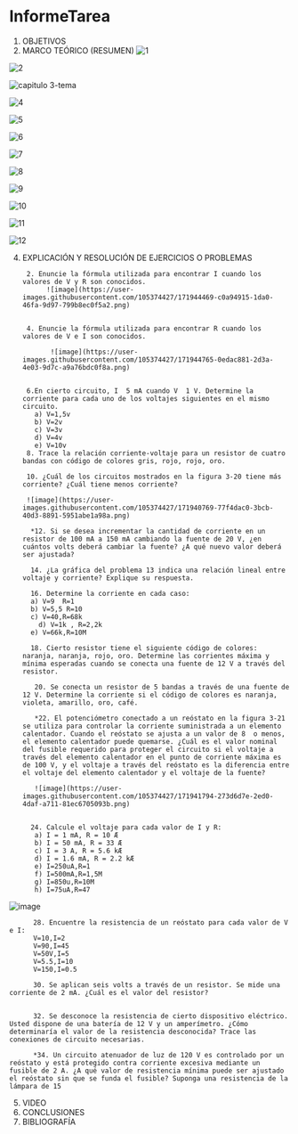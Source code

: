 # InformeTarea


1. OBJETIVOS
2. MARCO TEÓRICO (RESUMEN)
![1](https://user-images.githubusercontent.com/105374427/171939011-751fdb88-ce94-401a-ab7a-c44797b85c2e.png)


![2](https://user-images.githubusercontent.com/105374427/171939029-b296cbb6-adeb-44e3-934c-7774fee91d80.png)

![capitulo 3-tema ](https://user-images.githubusercontent.com/105374427/171939041-5ac2ba56-9837-4444-9771-d9b8650223ca.png)


![4](https://user-images.githubusercontent.com/105374427/171939080-6d39b2de-c276-4176-a1d9-b6314ca4c778.png)

![5](https://user-images.githubusercontent.com/105374427/171939091-981f2a4a-6865-41bb-827f-c372af970a56.png)


![6](https://user-images.githubusercontent.com/105374427/171939108-5d283c1c-1c8f-4457-a4d8-16fca23f2f6a.png)


![7](https://user-images.githubusercontent.com/105374427/171939122-02fa41b8-1594-4211-b5d9-39b1744c61c3.png)


![8](https://user-images.githubusercontent.com/105374427/171939134-aac50fca-77fa-4726-931a-e88d67ac3cb3.png)

![9](https://user-images.githubusercontent.com/105374427/171939161-94526a17-9359-4a78-8add-61cfd5a5b0da.png)

![10](https://user-images.githubusercontent.com/105374427/171939174-f677fad3-ec95-4abf-ad34-f4e8eed8c2df.png)

![11](https://user-images.githubusercontent.com/105374427/171939190-169744c6-a00c-4e17-93b7-9f30f3be251b.png)

![12](https://user-images.githubusercontent.com/105374427/171939201-0fb579f4-69de-4826-b999-8b1557eeeb43.png)


4. EXPLICACIÓN Y RESOLUCIÓN DE EJERCICIOS O PROBLEMAS

        2. Enuncie la fórmula utilizada para encontrar I cuando los valores de V y R son conocidos.
             ![image](https://user-images.githubusercontent.com/105374427/171944469-c0a94915-1da0-46fa-9d97-799b8ec0f5a2.png)

        
        4. Enuncie la fórmula utilizada para encontrar R cuando los valores de V e I son conocidos.
              
              ![image](https://user-images.githubusercontent.com/105374427/171944765-0edac881-2d3a-4e03-9d7c-a9a76bdc0f8a.png)


        6.En cierto circuito, I  5 mA cuando V  1 V. Determine la corriente para cada uno de los voltajes siguientes en el mismo circuito.
          a) V=1,5v
          b) V=2v
          c) V=3v
          d) V=4v
          e) V=10v
        8. Trace la relación corriente-voltaje para un resistor de cuatro bandas con código de colores gris, rojo, rojo, oro.
        
        10. ¿Cuál de los circuitos mostrados en la figura 3-20 tiene más corriente? ¿Cuál tiene menos corriente?
        
        ![image](https://user-images.githubusercontent.com/105374427/171940769-77f4dac0-3bcb-40d3-8891-5951abe1a98a.png)

         *12. Si se desea incrementar la cantidad de corriente en un resistor de 100 mA a 150 mA cambiando la fuente de 20 V, ¿en cuántos volts deberá cambiar la fuente? ¿A qué nuevo valor deberá ser ajustada?
         
         14. ¿La gráfica del problema 13 indica una relación lineal entre voltaje y corriente? Explique su respuesta.
         
         16. Determine la corriente en cada caso:
         a) V=9  R=1
         b) V=5,5 R=10
         c) V=40,R=68k
	       d) V=1k , R=2,2k
         e) V=66k,R=10M
         
         18. Cierto resistor tiene el siguiente código de colores: naranja, naranja, rojo, oro. Determine las corrientes máxima y mínima esperadas cuando se conecta una fuente de 12 V a través del resistor.
          
          20. Se conecta un resistor de 5 bandas a través de una fuente de 12 V. Determine la corriente si el código de colores es naranja, violeta, amarillo, oro, café.
          
          *22. El potenciómetro conectado a un reóstato en la figura 3-21 se utiliza para controlar la corriente suministrada a un elemento calentador. Cuando el reóstato se ajusta a un valor de 8  o menos, el elemento calentador puede quemarse. ¿Cuál es el valor nominal del fusible requerido para proteger el circuito si el voltaje a través del elemento calentador en el punto de corriente máxima es de 100 V, y el voltaje a través del reóstato es la diferencia entre el voltaje del elemento calentador y el voltaje de la fuente?
          
          ![image](https://user-images.githubusercontent.com/105374427/171941794-273d6d7e-2ed0-4daf-a711-81ec6705093b.png)


         24. Calcule el voltaje para cada valor de I y R:
          a) I = 1 mA, R = 10 Æ
          b) I = 50 mA, R = 33 Æ
          c) I = 3 A, R = 5.6 kÆ 
          d) I = 1.6 mA, R = 2.2 kÆ
          e) I=250uA,R=1
          f) I=500mA,R=1,5M
          g) I=850u,R=10M
          h) I=75uA,R=47
![image](https://user-images.githubusercontent.com/105374427/171942629-7163dbef-3afa-43ed-8b9b-4971284edc52.png)

          28. Encuentre la resistencia de un reóstato para cada valor de V e I:
          V=10,I=2
          V=90,I=45
          V=50V,I=5
          V=5.5,I=10
          V=150,I=0.5
          
          30. Se aplican seis volts a través de un resistor. Se mide una corriente de 2 mA. ¿Cuál es el valor del resistor?
          
          
          32. Se desconoce la resistencia de cierto dispositivo eléctrico. Usted dispone de una batería de 12 V y un amperímetro. ¿Cómo determinaría el valor de la resistencia desconocida? Trace las conexiones de circuito necesarias.
          
          *34. Un circuito atenuador de luz de 120 V es controlado por un reóstato y está protegido contra corriente excesiva mediante un fusible de 2 A. ¿A qué valor de resistencia mínima puede ser ajustado el reóstato sin que se funda el fusible? Suponga una resistencia de la lámpara de 15
          

5. VIDEO
6. CONCLUSIONES
7. BIBLIOGRAFÍA
